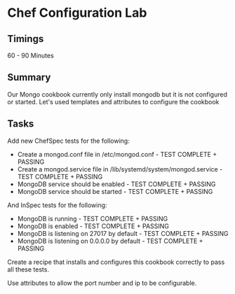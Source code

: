 # Chef Configuration Lab

## Timings

60 - 90 Minutes

## Summary

Our Mongo cookbook currently only install mongodb but it is not configured or started. Let's used templates and attributes to configure the cookbook

## Tasks

Add new ChefSpec tests for the following:

* Create a mongod.conf file in /etc/mongod.conf - TEST COMPLETE + PASSING
* Create a mongod.service file in /lib/systemd/system/mongod.service - TEST COMPLETE + PASSING
* MongoDB service should be enabled - TEST COMPLETE + PASSING
* MongoDB service should be started - TEST COMPLETE + PASSING

And InSpec tests for the following:

* MongoDB is running - TEST COMPLETE + PASSING
* MongoDB is enabled - TEST COMPLETE + PASSING
* MongoDB is listening on 27017 by default - TEST COMPLETE + PASSING
* MongoDB is listening on 0.0.0.0 by default - TEST COMPLETE + PASSING

Create a recipe that installs and configures this cookbook correctly to pass all these tests.

Use attributes to allow the port number and ip to be configurable.
